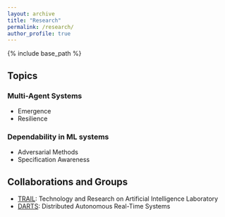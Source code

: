 ```yaml
---
layout: archive
title: "Research"
permalink: /research/
author_profile: true
---
```


{% include base_path %}

## Topics
### Multi-Agent Systems
* Emergence
* Resilience

### Dependability in ML systems
* Adversarial Methods
* Specification Awareness

## Collaborations and Groups
* [TRAIL](https://www.mobile.ifi.lmu.de/ai-lab/): Technology and Research on Artificial Intelligence Laboratory
* [DARTS](https://darts-ai.github.io/darts/): Distributed Autonomous Real-Time Systems

